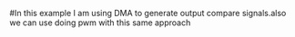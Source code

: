 #In this example I am using DMA to generate output compare signals.also we can use doing pwm with this same approach